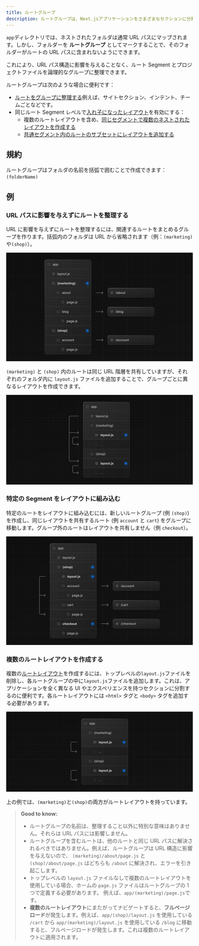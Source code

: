 ```yaml
---
title: ルートグループ
description: ルートグループは、Next.jsアプリケーションをさまざまなセクションに分割するために使用できます。
---
```


`app`ディレクトリでは、ネストされたフォルダは通常 URL パスにマップされます。しかし、フォルダーを **ルートグループ** としてマークすることで、そのフォルダーがルートの URL パスに含まれないようにできます。

これにより、URL パス構造に影響を与えることなく、ルート Segment とプロジェクトファイルを論理的なグループに整理できます。

ルートグループは次のような場合に便利です：

- [ルートをグループに整理する](#url-パスに影響を与えずにルートを整理する)例えば、サイトセクション、インテント、チームごとなどです。
- 同じルート Segment レベルで[入れ子になったレイアウト](/docs/app-router/building-your-application/routing/pages-and-layouts)を有効にする：
  - 複数のルートレイアウトを含め、[同じセグメントで複数のネストされたレイアウトを作成する](#複数のルートレイアウトを作成する)
  - [共通セグメント内のルートのサブセットにレイアウトを追加する](#特定の-segment-をレイアウトに組み込む)

## 規約

ルートグループはフォルダの名前を括弧で囲むことで作成できます： `(folderName)`

## 例

### URL パスに影響を与えずにルートを整理する

URL に影響を与えずにルートを整理するには、関連するルートをまとめるグループを作ります。括弧内のフォルダは URL から省略されます（例：`(marketing)`や`(shop)`）。

![Organizing Routes with Route Groups](../../assets/route-group-organisation.svg)

`(marketing)` と `(shop)` 内のルートは同じ URL 階層を共有していますが、それぞれのフォルダ内に `layout.js` ファイルを追加することで、グループごとに異なるレイアウトを作成できます。

![Route Groups with Multiple Layouts](../../assets/route-group-multiple-layouts.svg)

### 特定の Segment をレイアウトに組み込む

特定のルートをレイアウトに組み込むには、新しいルートグループ (例 `(shop)`) を作成し、同じレイアウトを共有するルート (例 `account` と `cart`) をグループに移動します。グループ外のルートはレイアウトを共有しません（例 `checkout`）。

![Route Groups with Opt-in Layouts](../../assets/route-group-opt-in-layouts.svg)

### 複数のルートレイアウトを作成する

複数の[ルートレイアウト](/docs/app-router/building-your-application/routing/pages-and-layouts#ルートレイアウト-必須)を作成するには、トップレベルの`layout.js`ファイルを削除し、各ルートグループの中に`layout.js`ファイルを追加します。これは、アプリケーションを全く異なる UI やエクスペリエンスを持つセクションに分割するのに便利です。各ルートレイアウトには `<html>` タグと `<body>` タグを追加する必要があります。

![Route Groups with Multiple Root Layouts](../../assets/route-group-multiple-root-layouts.svg)

上の例では、`(marketing)`と`(shop)`の両方がルートレイアウトを持っています。

> **Good to know:**
>
> - ルートグループの名前は、整理すること以外に特別な意味はありません。それらは URL パスには影響しません。
> - ルートグループを含むルートは、他のルートと同じ URL パスに解決されるべきではありません。例えば、ルートグループは URL 構造に影響を与えないので、 `(marketing)/about/page.js` と `(shop)/about/page.js` はどちらも `/about` に解決され、エラーを引き起こします。
> - トップレベルの `layout.js` ファイルなしで複数のルートレイアウトを使用している場合、ホームの `page.js` ファイルはルートグループの 1 つで定義する必要があります。
>   例えば、`app/(marketing)/page.js`です。
> - **複数のルートレイアウト**にまたがってナビゲートすると、**フルページロード**が発生します。例えば、`app/(shop)/layout.js` を使用している `/cart` から `app/(marketing)/layout.js` を使用している `/blog` に移動すると、フルページロードが発生します。これは複数のルートレイアウトに適用されます。
